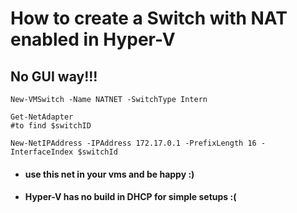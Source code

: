 # How to create a Switch with NAT enabled in Hyper-V

## No GUI way!!!

```
New-VMSwitch -Name NATNET -SwitchType Intern

Get-NetAdapter
#to find $switchID

New-NetIPAddress -IPAddress 172.17.0.1 -PrefixLength 16 -InterfaceIndex $switchId
```

* #### use this net in your vms and be happy :)

* #### Hyper-V has no build in DHCP for simple setups :(
